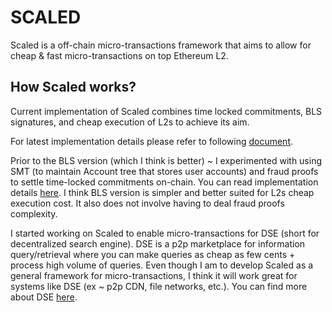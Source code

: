 # SCALED

Scaled is a off-chain micro-transactions framework that aims to allow for cheap & fast micro-transactions on top Ethereum L2.

## How Scaled works?

Current implementation of Scaled combines time locked commitments, BLS signatures, and cheap execution of L2s to achieve its aim.

For latest implementation details please refer to following [document](https://hackmd.io/PzEMg9btSriAVy2--psmIw).

Prior to the BLS version (which I think is better) ~ I experimented with using SMT (to maintain Account tree that stores user accounts) and fraud proofs to settle time-locked commitments on-chain. You can read implementation details [here](https://hackmd.io/d38J9USRTmO0gVBmxKBbhw). I think BLS version is simpler and better suited for L2s cheap execution cost. It also does not involve having to deal fraud proofs complexity.

I started working on Scaled to enable micro-transactions for DSE (short for decentralized search engine). DSE is a p2p marketplace for information query/retrieval where you can make queries as cheap as few cents + process high volume of queries. Even though I am to develop Scaled as a general framework for micro-transactions, I think it will work great for systems like DSE (ex ~ p2p CDN, file networks, etc.). You can find more about DSE [here](https://github.com/Janmajayamall/dse).
